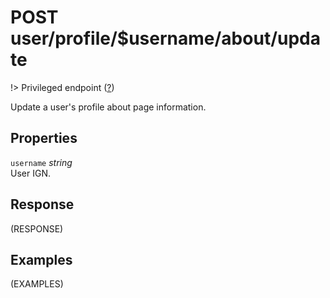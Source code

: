 # <span class="badge badge-light">POST</span> <span class="badge badge-light">user/profile/$username/about/update</span>

!> Privileged endpoint ([?](privileged.md))

Update a user's profile about page information.

## Properties

`username` *string*  
User IGN.


## Response

(RESPONSE)

## Examples

(EXAMPLES)
